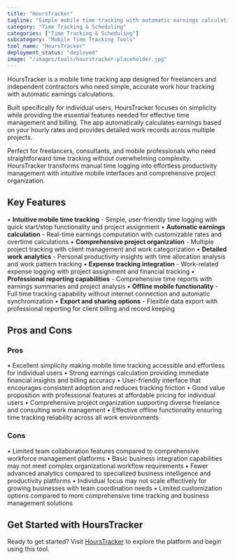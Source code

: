 ```yaml
---
title: "HoursTracker"
tagline: "Simple mobile time tracking with automatic earnings calculation"
category: "Time Tracking & Scheduling"
categories: ["Time Tracking & Scheduling"]
subcategory: "Mobile Time Tracking Tools"
tool_name: "HoursTracker"
deployment_status: "deployed"
image: "/images/tools/hourstracker-placeholder.jpg"
---
```

HoursTracker is a mobile time tracking app designed for freelancers and independent contractors who need simple, accurate work hour tracking with automatic earnings calculations.

Built specifically for individual users, HoursTracker focuses on simplicity while providing the essential features needed for effective time management and billing. The app automatically calculates earnings based on your hourly rates and provides detailed work records across multiple projects.

Perfect for freelancers, consultants, and mobile professionals who need straightforward time tracking without overwhelming complexity. HoursTracker transforms manual time logging into effortless productivity management with intuitive mobile interfaces and comprehensive project organization.

## Key Features

• **Intuitive mobile time tracking** - Simple, user-friendly time logging with quick start/stop functionality and project assignment
• **Automatic earnings calculation** - Real-time earnings computation with customizable rates and overtime calculations
• **Comprehensive project organization** - Multiple project tracking with client management and work categorization
• **Detailed work analytics** - Personal productivity insights with time allocation analysis and work pattern tracking
• **Expense tracking integration** - Work-related expense logging with project assignment and financial tracking
• **Professional reporting capabilities** - Comprehensive time reports with earnings summaries and project analysis
• **Offline mobile functionality** - Full time tracking capability without internet connection and automatic synchronization
• **Export and sharing options** - Flexible data export with professional reporting for client billing and record keeping

## Pros and Cons

### Pros
• Excellent simplicity making mobile time tracking accessible and effortless for individual users
• Strong earnings calculation providing immediate financial insights and billing accuracy
• User-friendly interface that encourages consistent adoption and reduces tracking friction
• Good value proposition with professional features at affordable pricing for individual users
• Comprehensive project organization supporting diverse freelance and consulting work management
• Effective offline functionality ensuring time tracking reliability across all work environments

### Cons
• Limited team collaboration features compared to comprehensive workforce management platforms
• Basic business integration capabilities may not meet complex organizational workflow requirements
• Fewer advanced analytics compared to specialized business intelligence and productivity platforms
• Individual focus may not scale effectively for growing businesses with team coordination needs
• Limited customization options compared to more comprehensive time tracking and business management solutions

## Get Started with HoursTracker

Ready to get started? Visit [HoursTracker](https://www.hourstrackerapp.com) to explore the platform and begin using this tool.